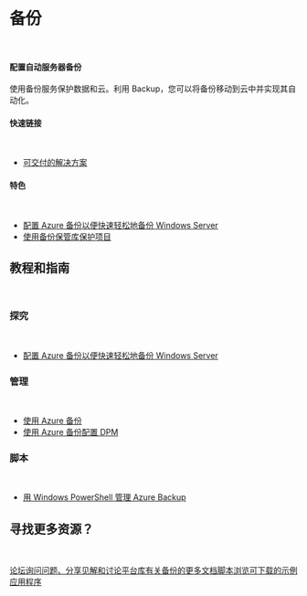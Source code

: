 <div class="wa-content wa-content-10up">
<h1>备份</h1>
<p> </p>
<div class="wa-spacer wa-spacer-6down">
<h4>配置自动服务器备份</h4>
<p>使用备份服务保护数据和云。利用 Backup，您可以将备份移动到云中并实现其自动化。</p>
<h4>快速链接</h4>
<p> </p>
<ul class="wa-linkList"><!--
<li><a href="http://azure.microsoft.com/zh-cn/services/backup/" title="" class="wa-arrowLink-light">服务概述</a></li>-->
<li><a href="/zh-cn/solutions/storage-backup-recovery/" title="" class="wa-arrowLink-light">可交付的解决方案</a></li>
<!--
<li><a href="http://azure.microsoft.com/zh-cn/pricing/details/backup/" title="" class="wa-arrowLink-light">备份定价详细信息：</a></li>--></ul>
</div>
<div class="wa-spacer wa-spacer-asideLight wa-spacer-4down">
<h4>特色</h4>
<p> </p>
<ul class="wa-iconList">
<li><a href="/zh-cn/documentation/articles/backup-configure-vault/" title="">配置 Azure 备份以便快速轻松地备份 Windows Server</a></li>
<li><a href="http://msdn.microsoft.com/zh-cn/library/azure/dn168843.aspx" title="">使用备份保管库保护项目</a></li>
<!--
<li><a href="http://azure.microsoft.com/zh-cn/services/preview/" title="">启用备份服务</a></li>
--></ul>
</div>
</div>
<div class="wa-content wa-content-divided">
<h2>教程和指南</h2>
<p> </p>
</div>
<div class="wa-content wa-content-divided wa-content-10up">
<div class="wa-spacer wa-spacer-2down">
<h3>探究</h3>
<p> </p>
</div>
<div class="wa-spacer wa-spacer-8down">
<ul class="wa-linkList">
<li><a href="/zh-cn/documentation/articles/backup-configure-vault/" title="">配置 Azure 备份以便快速轻松地备份 Windows Server</a></li>
</ul>
</div>
</div>
<div class="wa-content wa-content-divided wa-content-10up">
<div class="wa-spacer wa-spacer-2down">
<h3>管理</h3>
<p> </p>
</div>
<div class="wa-spacer wa-spacer-8down">
<ul class="wa-linkList">
<li><a href="http://msdn.microsoft.com/zh-cn/library/azure/hh831419.aspx" title="">使用 Azure 备份</a></li>
<li><a href="http://msdn.microsoft.com/zh-cn/library/azure/dn337332.aspx" title="">使用 Azure 备份配置 DPM</a></li>
</ul>
</div>
</div>
<div class="wa-content wa-content-divided wa-content-10up">
<div class="wa-spacer wa-spacer-2down">
<h3>脚本</h3>
<p> </p>
</div>
<div class="wa-spacer wa-spacer-8down">
<ul class="wa-linkList">
<li><a href="http://technet.microsoft.com/zh-cn/library/hh831765.aspx" title="">用 Windows PowerShell 管理 Azure Backup</a></li>
</ul>
</div>
</div>
<div class="wa-content">
<h2>寻找更多资源？</h2>
<p> </p>
<div class="wa-resourceBlockRow"><a href="http://social.msdn.microsoft.com/Forums/windowsazure/en-US/home?forum=windowsazureonlinebackup" title="" class="wa-resourceBlock"><span class="wa-resourceBlock-header">论坛</span>询问问题、分享见解和讨论平台</a><a href="http://msdn.microsoft.com/zh-cn/library/azure/dn440572.aspx" title="" class="wa-resourceBlock"><span class="wa-resourceBlock-header">库</span>有关备份的更多文档</a><a href="http://msdn.microsoft.com/zh-cn/library/azure/hh831765.aspx" title="" class="wa-resourceBlock"><span class="wa-resourceBlock-header">脚本</span>浏览可下载的示例应用程序</a><!--<a href="http://azure.microsoft.com/zh-cn/services/preview/" title="" class="wa-resourceBlock"><span class="wa-resourceBlock-header">启用预览功能</span>在您的帐户上启用这些服务</a>--></div>
</div>